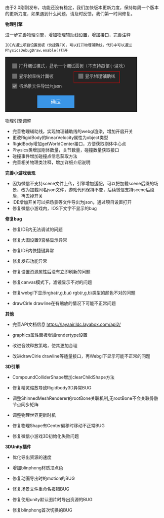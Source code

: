 ​	

​	由于2.0刚刚发布，功能还没有稳定，我们加快版本更新力度，保持每周一个版本的更新力度，如果遇到什么问题，请及时反馈，我们第一时间修复。



**物理引擎**

进一步完善物理引擎，增加物理辅助线设置，增加接口，完善注释

`IDE内通过项目设置面板（快捷键F9），可以打开物理辅助线，代码中可以通过PhysicsDebugDraw.enable()打开`

![physicsdraw](imgs/physicsdraw.png)

物理引擎调整

- 完善物理辅助线，实现物理辅助线的webgl渲染，增加开启开关
- 更改RigidBody的linearVelocity属性为object类型
- RigidBody增加getWorldCenter接口，方便获取刚体中心点
- Physics类增加刚体数量，关节数量，碰撞数量获取接口
- 碰撞事件增加碰撞点信息获取方法
- 完善相关物理类注释，增加详细介绍说明




**完善小游戏表现**

- 因为微信不支持scene文件上传，引擎增加适配，可以把加载scene后缀的场景，改为加载同名json文件，游戏代码保持不变，后续微信支持scene后缀后，再去掉开关
- IDE增加开关可以把场景等文件导出为json，通过项目设置打开
- 修复微信小游戏内，IOS下文字不显示的bug




**修复bug**

- 修复IDE内无法调试的问题

- 修复大图设置9宫格显示异常

- 修复IDE内快捷键异常

- 修复发布功能异常

- 修复设置资源属性后没有立即刷新的问题

- 修复canvas模式下，滤镜显示不对的问题

- 修复webgl下显示rgba(r,g,b,a) rgb(r,g,b)类型的颜色不对的问题

- drawCirle drawline在有缩放的情况下可能不正常问题




**其他**

- 完善API文档信息 https://layaair.ldc.layabox.com/api2/

- graphics属性面板增加rendertype设置

- 改进音效释放策略，使其更加合理

- 改进drawCirle drawline等适量接口，再Webgl下显示可能不正常的问题




**3D引擎**

- CompoundColliderShape增加clearChildShape方法

- 修复精灵缩放导致Rigidbody3D异常BUG

- 调整ShinnedMeshRenderer的rootBone关联机制,无rootBone不会关联骨骼节点同步矩阵

- 调整物理世界更新时机

- 修复物理Shape有Center偏移时移动不正常BUG

- 修复微信小游戏3D初始化失败问题




**3DUnity插件**

- 优化导出资源的速度

- 增加blinphong材质顶点色

- 修复动画导出时的motion的BUG

- 修复场景文件重命名报错BUG

- 修复使用unity默认图片时导出资源的BUG

- 修复blinphong首次切换的BUG
